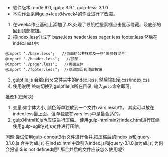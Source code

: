 * 软件版本:
node 6.0,
gulp: 3.9.1,
gulp-less: 3.1.0
* 本次作业采用gulp+less对week4的作业进行了改进。
1. 在week4作业基础上添加了JS,处理了导航栏搜索框点击显示隐藏。及底部的
回到顶部按钮。
2. 把index.less分成了
base.less
header.less
pager.less
footer.less
然后在index.less中:
```
@import './base.less';   //页面的公共样式及一些'带参数混合'
@import './header.less';   //顶部
@import './pager.less';   //页面主体
@import './footer.less';  //底部加回到顶部按钮
```
3. gulpfile.js
会编译src文件夹中的index.less, 然后输出到css/index.css
4. 使用说明
终端切换到gulpfile.js所在目录, 输入`gulp`命令即可。

批改1:(已解决)
1. 变量:如字体大小, 颜色等单独放到一个文件(vars.less)中。
其实可以放在index.less最上面。但单独放在vars.less中是最合适的。
2. gulp对html和js也应该进行压缩。
使用gulp-htmlmin对index.html进行压缩
使用gulp-uglify对js文件进行压缩。

问题:尝试使用gulp-concat对js文件进行合并,把压缩后的index.js和jquery-3.1.0.js
合并为all.js,  在index.html中改引入index.js和jquery-3.1.0.js为all.js, 为何会报错
$ is not defined呢? 那合并后的文件应该怎么使用呢?




